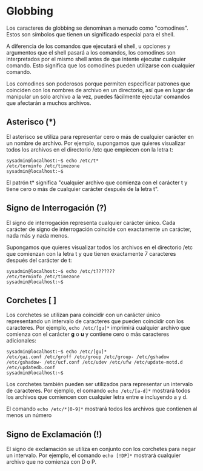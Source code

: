 # Globbing

Los caracteres de globbing se denominan a menudo como "comodines". Estos son símbolos que tienen un significado especial para el shell.

A diferencia de los comandos que ejecutará el shell, u opciones y argumentos que el shell pasará a los comandos, los comodines son interpretados por el mismo shell antes de que intente ejecutar cualquier comando. Esto significa que los comodines pueden utilizarse con cualquier comando.

Los comodines son poderosos porque permiten especificar patrones que coinciden con los nombres de archivo en un directorio, así que en lugar de manipular un solo archivo a la vez, puedes fácilmente ejecutar comandos que afectarán a muchos archivos.

## Asterisco (*)

El asterisco se utiliza para representar cero o más de cualquier carácter en un nombre de archivo. Por ejemplo, supongamos que quieres visualizar todos los archivos en el directorio /etc que empiecen con la letra t:

```shell
sysadmin@localhost:~$ echo /etc/t*
/etc/terminfo /etc/timezone                        
sysadmin@localhost:~$
```

El patrón t* significa "cualquier archivo que comienza con el carácter t y tiene cero o más de cualquier carácter después de la letra t".

## Signo de Interrogación (?)

El signo de interrogación representa cualquier carácter único. Cada carácter de signo de interrogación coincide con exactamente un carácter, nada más y nada menos.

Supongamos que quieres visualizar todos los archivos en el directorio /etc que comienzan con la letra t y que tienen exactamente 7 caracteres después del carácter de t:

```shell
sysadmin@localhost:~$ echo /etc/t???????
/etc/terminfo /etc/timezone
sysadmin@localhost:~$
```

## Corchetes [ ]

Los corchetes se utilizan para coincidir con un carácter único representando un intervalo de caracteres que pueden coincidir con los caracteres. Por ejemplo, `echo /etc/[gu]*` imprimirá cualquier archivo que comienza con el carácter **g** o **u** y contiene cero o más caracteres adicionales:

```shell
sysadmin@localhost:~$ echo /etc/[gu]*
/etc/gai.conf /etc/groff /etc/group /etc/group- /etc/gshadow /etc/gshadow- /etc/ucf.conf /etc/udev /etc/ufw /etc/update-motd.d /etc/updatedb.conf
sysadmin@localhost:~$
```

Los corchetes también pueden ser utilizados para representar un intervalo de caracteres. Por ejemplo, el comando `echo /etc/[a-d]*` mostrará todos los archivos que comiencen con cualquier letra entre e incluyendo a y d.

El comando `echo /etc/*[0-9]*` mostrará todos los archivos que contienen al menos un número

## Signo de Exclamación (!)

El signo de exclamación se utiliza en conjunto con los corchetes para negar un intervalo. Por ejemplo, el comando `echo [!DP]*` mostrará cualquier archivo que no comienza con D o P.